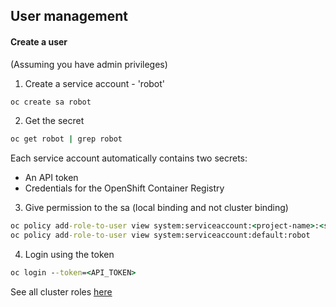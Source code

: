 ## User management

#### Create a user

(Assuming you have admin privileges)

1. Create a service account - 'robot'

```cmd
oc create sa robot
```

2. Get the secret

```cmd
oc get robot | grep robot
```

Each service account automatically contains two secrets:

- An API token
- Credentials for the OpenShift Container Registry

3. Give permission to the sa (local binding and not cluster binding)

```cmd
oc policy add-role-to-user view system:serviceaccount:<project-name>:<service-account>
oc policy add-role-to-user view system:serviceaccount:default:robot
```

4. Login using the token

```cmd
oc login --token=<API_TOKEN>
```


See all cluster roles [here](https://docs.openshift.com/container-platform/4.1/authentication/using-rbac.html#default-roles_using-rbac)
